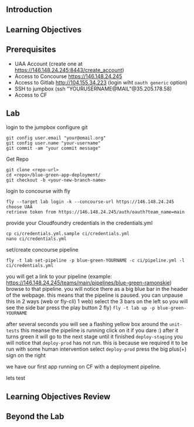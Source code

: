 ## Introduction

## Learning Objectives

## Prerequisites
- UAA Account (create one at https://146.148.24.245:8443/create_account)
- Access to Concourse https://146.148.24.245
- Access to Gitlab http://104.155.34.223 (login wiht `oauth generic` option)
- SSH to jumpbox (ssh "YOURUSERNAME@MAIL"@35.205.178.58)
- Access to CF

## Lab
login to the jumpbox
configure git
```
git config user.email "your@email.org"
git config user.name "your-username"
git commit -am "your commit message"
```
Get Repo
```
git clone <repo-url>
cd <repo>/blue-green-app-deployment/
git checkout -b <your-new-branch-name>
```
login to concourse with fly
```
fly --target lab login -k --concourse-url https://146.148.24.245
choose UAA
retrieve token from https://146.148.24.245/auth/oauth?team_name=main
````

provide your Cloudfoundry credentials in the credentials.yml
```
cp ci/credentials.yml.sample ci/credentials.yml
nano ci/credentials.yml
```

set/create concourse pipeline
```
fly -t lab set-pipeline -p blue-green-YOURNAME -c ci/pipeline.yml -l ci/credentials.yml
```
you will get a link to your pipeline (example: https://146.148.24.245/teams/main/pipelines/blue-green-ramonskie)
browse to that pipeline.
you will notice there as a big blue bar in the header of the webpage.
this means that the pipeline is paused.
you can unpause this in 2 ways (web or fly-cli)
1 web) select the 3 bars on the left so you will see the side bar
      press the play button
2 fly) `fly -t lab up -p blue-green-YOURNAME`

after several seconds you will see a flashing yellow box around the `unit-tests` this meanse the pipeline is running
click on it if you dare :)
after it turns green it will go to the next stage until it finished `deploy-staging`
you will notice that `deploy-prod` has not run. this is because we required it to be run with some human intervention
select `deploy-prod` press the big plus(+) sign on the right

we have our first app running on CF with a deployment pipeline.

lets test




## Learning Objectives Review

## Beyond the Lab
